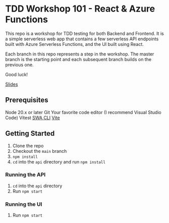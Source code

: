 # TDD Workshop 101 - React & Azure Functions

This repo is a workshop for TDD testing for both Backend and Frontend. It is a simple serverless web app that contains a few serverless API endpoints built with Azure Serverless Functions, and the UI built using React.

Each branch in this repo represents a step in the workshop. The master branch is the starting point and each subsequent branch builds on the previous one.

Good luck!

[Slides](https://docs.google.com/presentation/d/1oQ6jf-llogxygPfXkv879HUEovxcV5xc/edit?usp=drive_link&ouid=105305444899578010046&rtpof=true&sd=true)

## Prerequisites

Node 20.x or later
Git
Your favorite code editor (I recommend Visual Studio Code)
Vitest
[SWA CLI](https://azure.github.io/static-web-apps-cli/)
[Vite](https://vitejs.dev/)

## Getting Started

1. Clone the repo
2. Checkout the `main` branch
3. `npm install`
4. `cd` into the `api` directory and run `npm install`

### Running the API

1. `cd` into the `api` directory
2. Run `npm start`

### Running the UI

1. Run `npm start`
